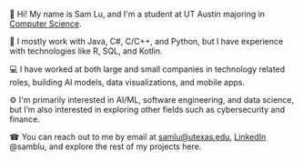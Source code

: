 

👋 Hi! My name is Sam Lu, and I'm a student at UT Austin majoring in [Computer Science](https://www.cs.utexas.edu/).

📕 I mostly work with Java, C#, C/C++, and Python, but I have experience with technologies like R, SQL, and Kotlin.

💻 I have worked at both large and small companies in technology related roles, building AI models, data visualizations, and mobile apps. 

⚙ I'm primarily interested in AI/ML, software engineering, and data science, but I’m also interested in exploring other fields such as cybersecurity and finance.

☎ You can reach out to me by email at [samlu@utexas.edu](samlu@utexas.edu), [LinkedIn](https://www.linkedin.com/in/samblu/) @samblu, and explore the rest of my projects here.
